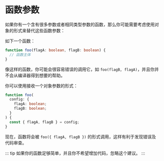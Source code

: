 # 函数参数

如果你有一个含有很多参数或者相同类型参数的函数，那么你可能需要考虑使用对象的形式来替代这些函数参数：

如下一个函数：

```ts
function foo(flagA: boolean, flagB: boolean) {
  // 函数主体
}
```

像这样的函数，你可能会很容易错误的调用它，如 `foo(flagB, flagA)`，并且你并不会从编译器得到想要的帮助。

你可以使用接收一个对象参数的形式：

```ts
function foo(
  config: {
    flagA: boolean;
    flagB: boolean;
  }
) {
  const { flagA, flagB } = config;
}
```

现在，函数将会被 `foo({ flagA, flagB })` 的形式调用，这样有利于发现错误及代码审查。

::: tip
如果你的函数足够简单，并且你不希望增加代码，忽略这个建议。
:::
